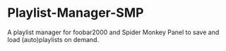# Playlist-Manager-SMP
A playlist manager for foobar2000 and Spider Monkey Panel to save and load (auto)playlists on demand.
